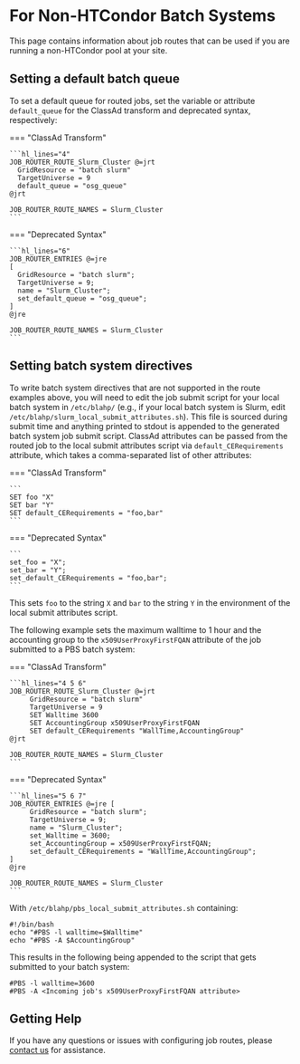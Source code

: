 For Non-HTCondor Batch Systems
==============================

This page contains information about job routes that can be used if you are running a non-HTCondor pool at your site.

Setting a default batch queue
-----------------------------

To set a default queue for routed jobs, set the variable or attribute `default_queue` for the ClassAd
transform and deprecated syntax, respectively:

=== "ClassAd Transform"

    ```hl_lines="4"
    JOB_ROUTER_ROUTE_Slurm_Cluster @=jrt
      GridResource = "batch slurm"
      TargetUniverse = 9
      default_queue = "osg_queue"
    @jrt

    JOB_ROUTER_ROUTE_NAMES = Slurm_Cluster
    ```

=== "Deprecated Syntax"

    ```hl_lines="6"
    JOB_ROUTER_ENTRIES @=jre
    [
      GridResource = "batch slurm";
      TargetUniverse = 9;
      name = "Slurm_Cluster";
      set_default_queue = "osg_queue";
    ]
    @jre

    JOB_ROUTER_ROUTE_NAMES = Slurm_Cluster
    ```

Setting batch system directives
-------------------------------

To write batch system directives that are not supported in the route examples above, you will need to edit the job
submit script for your local batch system in `/etc/blahp/`
(e.g., if your local batch system is Slurm, edit `/etc/blahp/slurm_local_submit_attributes.sh`).
This file is sourced during submit time and anything printed to stdout is appended to the generated batch system job
submit script.
ClassAd attributes can be passed from the routed job to the local submit attributes script via
`default_CERequirements` attribute, which takes a comma-separated list of other attributes:

=== "ClassAd Transform"

    ```
    SET foo "X"
    SET bar "Y"
    SET default_CERequirements = "foo,bar"
    ```

=== "Deprecated Syntax"

    ```
    set_foo = "X";
    set_bar = "Y";
    set_default_CERequirements = "foo,bar";
    ```

This sets `foo` to the string `X` and `bar` to the string `Y` in the environment of the local submit attributes script.

The following example sets the maximum walltime to 1 hour and the accounting group to the `x509UserProxyFirstFQAN`
attribute of the job submitted to a PBS batch system:

=== "ClassAd Transform"

    ```hl_lines="4 5 6"
    JOB_ROUTER_ROUTE_Slurm_Cluster @=jrt
         GridResource = "batch slurm"
         TargetUniverse = 9
         SET Walltime 3600
         SET AccountingGroup x509UserProxyFirstFQAN
         SET default_CERequirements "WallTime,AccountingGroup"
    @jrt

    JOB_ROUTER_ROUTE_NAMES = Slurm_Cluster
    ```

=== "Deprecated Syntax"

    ```hl_lines="5 6 7"
    JOB_ROUTER_ENTRIES @=jre [
         GridResource = "batch slurm";
         TargetUniverse = 9;
         name = "Slurm_Cluster";
         set_Walltime = 3600;
         set_AccountingGroup = x509UserProxyFirstFQAN;
         set_default_CERequirements = "WallTime,AccountingGroup";
    ]
    @jre

    JOB_ROUTER_ROUTE_NAMES = Slurm_Cluster
    ```

With `/etc/blahp/pbs_local_submit_attributes.sh` containing:

```
#!/bin/bash
echo "#PBS -l walltime=$Walltime"
echo "#PBS -A $AccountingGroup"
```

This results in the following being appended to the script that gets submitted to your batch system:

```
#PBS -l walltime=3600
#PBS -A <Incoming job's x509UserProxyFirstFQAN attribute>
```

Getting Help
------------

If you have any questions or issues with configuring job routes, please [contact us](../../index.md#contact-us) for
assistance.
